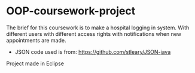 # OOP-coursework-project
The brief for this coursework is to make a hospital logging in system. With different users with different access rights with notifications when new appointments are made.

- JSON code used is from: https://github.com/stleary/JSON-java

Project made in Eclipse 
